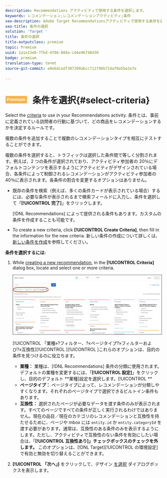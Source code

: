 ```yaml
---
description: Recommendations アクティビティで使用する条件を選択します。
keywords: レコメンデーション;レコメンデーションアクティビティ;条件
seo-description: Adobe Target Recommendationsアクティビティで使用する条件を選択します。
seo-title: 条件の選択
solution: 'Target '
title: 条件の選択
title-outputclass: premium
topic: Premium
uuid: 1a1e13e0-7fbd-4f86-80da-cd4e96748d30
badge: premium
translation-type: tm+mt
source-git-commit: e8e6dcadf307209abcc712798b714af0a5be2e7e

---
```



# ![PREMIUM](/help/assets/premium.png) 条件を選択{#select-criteria}

Select the [criteria](/help/c-recommendations/c-algorithms/algorithms.md) to use in your Recommendations activity. 条件とは、事前に定義されている訪問者の行動に基づいて、どの商品をレコメンデーションするかを決定するルールです。

複数の条件を追加することで複数のレコメンデーションタイプを相互にテストすることができます。

複数の条件を選択すると、トラフィックは選択した条件間で等しく分割されます。例えば、2 つの条件が選択されており、アクティビティ参加者の 20％にデフォルトコンテンツを表示するようにアクティビティがデザインされている場合、各条件によって制御されるレコメンデーションがアクティビティ参加者の 40％に表示されます。各条件の割合を変更するオプションはありません。

* 既存の条件を検索（例えば、多くの条件カードが表示されている場合）するには、必要な条件が表示されるまで検索フィールドに入力し、条件を選択して「**[!UICONTROL 完了]**」をクリックします。

   [!DNL Recommendations] によって提供される条件もあります。カスタムの条件を作成することも可能です。

* To create a new criteria, click **[!UICONTROL Create Criteria]**, then fill in the information for the new criteria. 新しい条件の作成について詳しくは、[新しい条件を作成](../../c-recommendations/c-algorithms/create-new-algorithm.md#task_8A9CB465F28D44899F69F38AD27352FE)を参照してください。

**条件を選択するには:**

1. While [creating a new recommendation](../../c-recommendations/t-create-recs-activity/create-recs-activity.md#task_6874328773C64C44A73F0A130AD3F96F), in the **[!UICONTROL Criteria]** dialog box, locate and select one or more criteria.

   ![条件の選択ダイアログボックス](/help/c-recommendations/t-create-recs-activity/assets/filters.png)

   [!UICONTROL 「業種»?フィルター、?«ページタイプ?»フィルターおよび?«互換性][!UICONTROL ][!UICONTROL ]これらのオプションは、目的の条件を見つけるのに役立ちます。

   * **業種：** 業種は、[!DNL Recommendations] 条件の分類に使用されます。デフォルトの業種を変更するには、「**[!UICONTROL 設定]**」をクリックし、目的のデフォルト **業種]設定を選択します。[!UICONTROL **
   * **ページタイプ：** ページタイプによって、レコメンデーションが分類しやすくなります。それぞれのページタイプで選択できるビルトイン条件もあります。
   * **互換性：** 選択されたページが必要なデータを渡す条件のみが表示されます。すべてのページですべての条件が正しく実行されるわけではありません。現在の品目／現在のカテゴリのレコメンデーションと互換性を持たせるために、ページや mbox には `entity.id` か `entity.categoryId` を渡す必要があります。通常は、互換性のある条件のみを表示するようにします。ただし、アクティビティで互換性のない条件を有効にしたい場合は、「**[!UICONTROL 互換性あり]」チェックボックスのチェックを外します。** このオプションは、[!DNL Target][!UICONTROL  の環境設定]で有効と無効を切り替えることができます。

1. **[!UICONTROL 「次へ」]** をクリックして、デザイン [を選択](/help/c-recommendations/c-design-overview/design-overview.md) ダイアログボックスを表示します。
